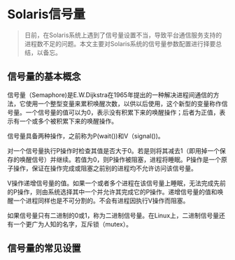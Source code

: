 # Solaris信号量 

> 日前，在Solaris系统上遇到了信号量设置不当，导致平台通信服务支持的进程数不足的问题。本文主要对Solaris系统的信号量参数配置进行择要总结，以备忘。

## 信号量的基本概念

信号量（Semaphore)是E.W.Dijkstra在1965年提出的一种解决进程间通信的方法，它使用一个整型变量来累积唤醒次数，以供以后使用，这个新型的变量称作信号量。一个信号量的值可以为0，表示没有积累下来的唤醒操作；后者为正值，表示有一个或多个被积累下来的唤醒操作。

信号量具备两种操作，之前称为P(wait())和V（signal())。

对一个信号量执行P操作时检查其值是否大于0。若是则将其减去1（即用掉一个保存的唤醒信号）并继续。若值为0，则P操作被阻塞，进程将睡眠。P操作是一个原子操作，保证在操作完成或阻塞之前别的进程均不允许访问该信号量。

V操作递增信号量的值。如果一个或者多个进程在该信号量上睡眠，无法完成先前的P操作，则由系统选择其中一个并允许其完成它的P操作。递增信号量的值和唤醒一个进程同样也是不可分割的。不会有进程因执行V操作而阻塞。

如果信号量只有二进制的0或1，称为二进制信号量。在Linux上，二进制信号量还有一个更广为人知的名字，互斥锁（mutex）。

## 信号量的常见设置




